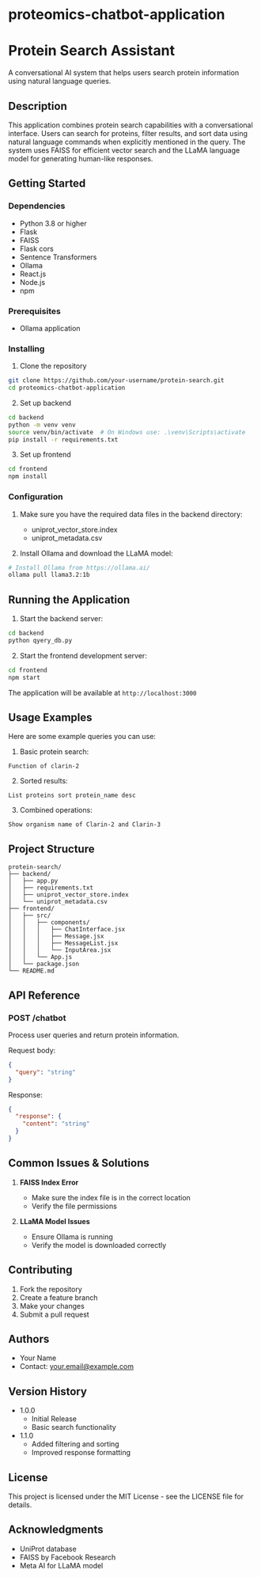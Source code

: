 # proteomics-chatbot-application
# Protein Search Assistant

A conversational AI system that helps users search protein information using natural language queries.

## Description

This application combines protein search capabilities with a conversational interface. Users can search for proteins, filter results, and sort data using natural language commands when explicitly mentioned in the query. The system uses FAISS for efficient vector search and the LLaMA language model for generating human-like responses.

## Getting Started

### Dependencies

* Python 3.8 or higher
* Flask
* FAISS
* Flask cors
* Sentence Transformers
* Ollama
* React.js
* Node.js
* npm

### Prerequisites

* Ollama application

### Installing

1. Clone the repository
```bash
git clone https://github.com/your-username/protein-search.git
cd proteomics-chatbot-application
```

2. Set up backend
```bash
cd backend
python -m venv venv
source venv/bin/activate  # On Windows use: .\venv\Scripts\activate
pip install -r requirements.txt
```

3. Set up frontend
```bash
cd frontend
npm install
```

### Configuration

1. Make sure you have the required data files in the backend directory:
   * uniprot_vector_store.index
   * uniprot_metadata.csv

2. Install Ollama and download the LLaMA model:
```bash
# Install Ollama from https://ollama.ai/
ollama pull llama3.2:1b
```

## Running the Application

1. Start the backend server:
```bash
cd backend
python qyery_db.py
```

2. Start the frontend development server:
```bash
cd frontend
npm start
```

The application will be available at `http://localhost:3000`

## Usage Examples

Here are some example queries you can use:

1. Basic protein search:
```
Function of clarin-2
```

2. Sorted results:
```
List proteins sort protein_name desc
```

3. Combined operations:
```
Show organism name of Clarin-2 and Clarin-3
```


## Project Structure

```
protein-search/
├── backend/
│   ├── app.py
│   ├── requirements.txt
│   ├── uniprot_vector_store.index
│   └── uniprot_metadata.csv
├── frontend/
│   ├── src/
│   │   ├── components/
│   │   │   ├── ChatInterface.jsx
│   │   │   ├── Message.jsx
│   │   │   ├── MessageList.jsx
│   │   │   └── InputArea.jsx
│   │   └── App.js
│   └── package.json
└── README.md
```

## API Reference

### POST /chatbot
Process user queries and return protein information.

Request body:
```json
{
  "query": "string"
}
```

Response:
```json
{
  "response": {
    "content": "string"
  }
}
```

## Common Issues & Solutions

1. **FAISS Index Error**
   * Make sure the index file is in the correct location
   * Verify the file permissions

2. **LLaMA Model Issues**
   * Ensure Ollama is running
   * Verify the model is downloaded correctly

## Contributing

1. Fork the repository
2. Create a feature branch
3. Make your changes
4. Submit a pull request

## Authors

* Your Name
* Contact: your.email@example.com

## Version History

* 1.0.0
    * Initial Release
    * Basic search functionality
* 1.1.0
    * Added filtering and sorting
    * Improved response formatting

## License

This project is licensed under the MIT License - see the LICENSE file for details.

## Acknowledgments

* UniProt database
* FAISS by Facebook Research
* Meta AI for LLaMA model
